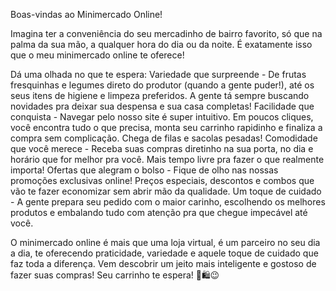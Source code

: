 Boas-vindas ao Minimercado Online!

Imagina ter a conveniência do seu mercadinho de bairro favorito, só que na palma da sua mão, a qualquer hora do dia ou da noite. É exatamente isso que o meu minimercado online te oferece!

Dá uma olhada no que te espera:
Variedade que surpreende - De frutas fresquinhas e legumes direto do produtor (quando a gente puder!), até os seus itens de higiene e limpeza preferidos. A gente tá sempre buscando novidades pra deixar sua despensa e sua casa completas!
Facilidade que conquista - Navegar pelo nosso site é super intuitivo. Em poucos cliques, você encontra tudo o que precisa, monta seu carrinho rapidinho e finaliza a compra sem complicação. Chega de filas e sacolas pesadas!
Comodidade que você merece - Receba suas compras diretinho na sua porta, no dia e horário que for melhor pra você. Mais tempo livre pra fazer o que realmente importa!
Ofertas que alegram o bolso - Fique de olho nas nossas promoções exclusivas online! Preços especiais, descontos e combos que vão te fazer economizar sem abrir mão da qualidade.
Um toque de cuidado - A gente prepara seu pedido com o maior carinho, escolhendo os melhores produtos e embalando tudo com atenção pra que chegue impecável até você.

O minimercado online é mais que uma loja virtual, é um parceiro no seu dia a dia, te oferecendo praticidade, variedade e aquele toque de cuidado que faz toda a diferença. Vem descobrir um jeito mais inteligente e gostoso de fazer suas compras! Seu carrinho te espera! 🛒🛍️😉
